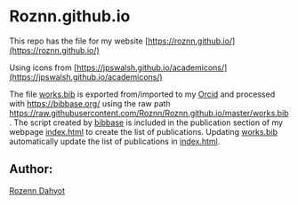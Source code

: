 # Roznn.github.io

This repo has the file for my website  [https://roznn.github.io/](https://roznn.github.io/)

Using icons from [https://jpswalsh.github.io/academicons/](https://jpswalsh.github.io/academicons/)

The file [works.bib](works.bib) is exported from/imported to my [Orcid](https://orcid.org/0000-0003-0983-3052)  and processed with https://bibbase.org/ using the raw path https://raw.githubusercontent.com/Roznn/Roznn.github.io/master/works.bib . 
The script created by [bibbase](https://bibbase.org/) is included  in the publication section of my webpage [index.html](index.html) to create the list of publications. Updating  [works.bib](works.bib) automatically update the list of publications in [index.html](index.html).


## Author: 

[Rozenn Dahyot](https://roznn.github.io/)

